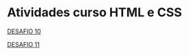 # Atividades curso HTML e CSS
<a href="https://samucspop.github.io/Atividades-curso-HTML-e-CSS/desafios/modulo%202/desafios%20010/desafio%20010.html" target='_blank'> DESAFIO 10</a>


 <a href="https://samucspop.github.io/Atividades-curso-HTML-e-CSS/desfios/modulo 1/desafio 1/desafio 1.html" target='_blank'> DESAFIO 11 </a>
